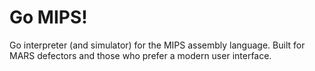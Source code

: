 # Go MIPS!

Go interpreter (and simulator) for the MIPS assembly language. Built for MARS defectors and those who prefer a modern user interface.
